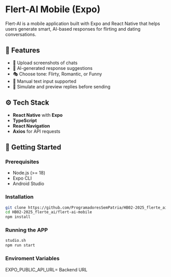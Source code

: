 # Flert-AI Mobile (Expo)

Flert-AI is a mobile application built with Expo and React Native that helps users generate smart, AI-based responses for flirting and dating conversations.

## 📱 Features

- 📸 Upload screenshots of chats
- 🧠 AI-generated response suggestions
- 🎭 Choose tone: Flirty, Romantic, or Funny
- 📝 Manual text input supported
- 💬 Simulate and preview replies before sending

## ⚙️ Tech Stack

- **React Native** with **Expo**
- **TypeScript**
- **React Navigation**
- **Axios** for API requests

## 🚀 Getting Started

### Prerequisites

- Node.js (>= 18)
- Expo CLI
- Android Studio

### Installation

```bash
git clone https://github.com/ProgramadoresSemPatria/HB02-2025_flerte_ai.git
cd HB02-2025_flerte_ai/flert-ai-mobile
npm install
```
### Running the APP
```bash
studio.sh
npm run start
```
### Enviroment Variables
EXPO_PUBLIC_API_URL= Backend URL


